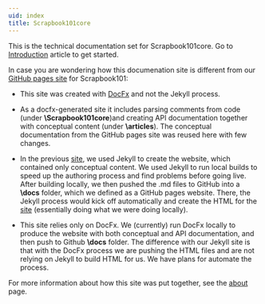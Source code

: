 ```yaml
---
uid: index
title: Scrapbook101core
---
```


This is the technical documentation set for Scrapbook101core. Go to [Introduction][intro] article to get started.

In case you are wondering how this documenation site is different from our [GitHub pages site][site1] for Scrapbook101:

* This site was created with [DocFx][docfx] and not the Jekyll process.

* As a docfx-generated site it includes parsing comments from code (under **\Scrapbook101core**)and creating API documentation together with conceptual content (under **\articles**). The conceptual documentation from the GitHub pages site was reused here with few changes. 

* In the previous [site][site1], we used Jekyll to create the website, which contained only conceptual content. We used Jekyll to run local builds to speed up the authoring process and find problems before going live. After building locally, we then pushed the .md files to GitHub into a **\docs** folder, which we defined as a GitHub pages website. There, the Jekyll process would kick off automatically and create the HTML for the [site][site1] (essentially doing what we were doing locally).

* This site relies only on DocFx. We (currently) run DocFx locally to produce the website with both conceptual and API documentation, and then push to Github **\docs** folder. The difference with our Jekyll site is that with the DocFx process we are pushing the HTML files and are not relying on Jekyll to build HTML for us. We have plans for automate the process.

For more information about how this site was put together, see the [about][about] page.


[site1]: https://travelmarx.github.io/scrapbook101/
[about]: articles/about-this-site.md
[intro]: articles/index.md
[docfx]: https://dotnet.github.io/docfx/
